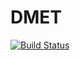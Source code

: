 # DMET

[![Build Status](https://github.com/nmayhall-vt/DMET.jl/actions/workflows/CI.yml/badge.svg?branch=main)](https://github.com/nmayhall-vt/DMET.jl/actions/workflows/CI.yml?query=branch%3Amain)
